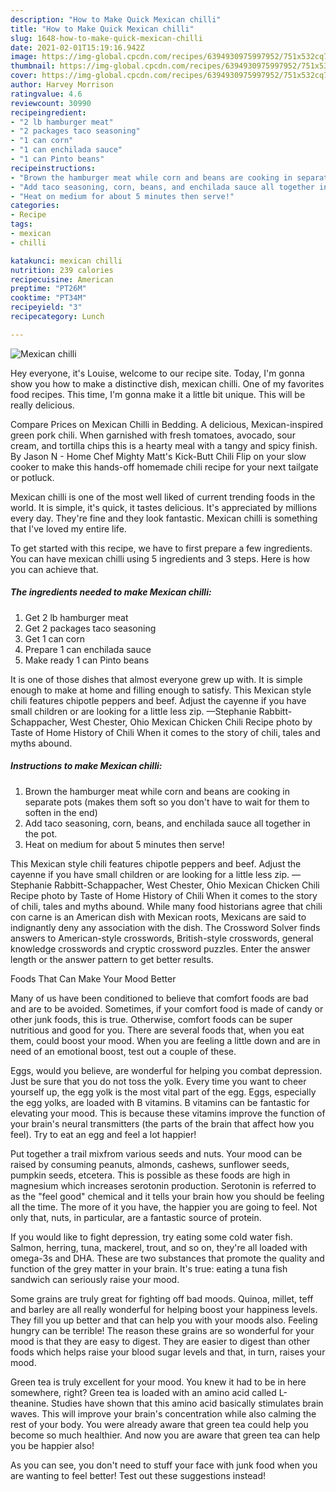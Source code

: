 ```yaml
---
description: "How to Make Quick Mexican chilli"
title: "How to Make Quick Mexican chilli"
slug: 1648-how-to-make-quick-mexican-chilli
date: 2021-02-01T15:19:16.942Z
image: https://img-global.cpcdn.com/recipes/6394930975997952/751x532cq70/mexican-chilli-recipe-main-photo.jpg
thumbnail: https://img-global.cpcdn.com/recipes/6394930975997952/751x532cq70/mexican-chilli-recipe-main-photo.jpg
cover: https://img-global.cpcdn.com/recipes/6394930975997952/751x532cq70/mexican-chilli-recipe-main-photo.jpg
author: Harvey Morrison
ratingvalue: 4.6
reviewcount: 30990
recipeingredient:
- "2 lb hamburger meat"
- "2 packages taco seasoning"
- "1 can corn"
- "1 can enchilada sauce"
- "1 can Pinto beans"
recipeinstructions:
- "Brown the hamburger meat while corn and beans are cooking in separate pots (makes them soft so you don&#39;t have to wait for them to soften in the end)"
- "Add taco seasoning, corn, beans, and enchilada sauce all together in the pot."
- "Heat on medium for about 5 minutes then serve!"
categories:
- Recipe
tags:
- mexican
- chilli

katakunci: mexican chilli 
nutrition: 239 calories
recipecuisine: American
preptime: "PT26M"
cooktime: "PT34M"
recipeyield: "3"
recipecategory: Lunch

---
```



![Mexican chilli](https://img-global.cpcdn.com/recipes/6394930975997952/751x532cq70/mexican-chilli-recipe-main-photo.jpg)

Hey everyone, it's Louise, welcome to our recipe site. Today, I'm gonna show you how to make a distinctive dish, mexican chilli. One of my favorites food recipes. This time, I'm gonna make it a little bit unique. This will be really delicious.

Compare Prices on Mexican Chilli in Bedding. A delicious, Mexican-inspired green pork chili. When garnished with fresh tomatoes, avocado, sour cream, and tortilla chips this is a hearty meal with a tangy and spicy finish. By Jason N - Home Chef Mighty Matt&#39;s Kick-Butt Chili Flip on your slow cooker to make this hands-off homemade chili recipe for your next tailgate or potluck.

Mexican chilli is one of the most well liked of current trending foods in the world. It is simple, it's quick, it tastes delicious. It's appreciated by millions every day. They're fine and they look fantastic. Mexican chilli is something that I've loved my entire life.


To get started with this recipe, we have to first prepare a few ingredients. You can have mexican chilli using 5 ingredients and 3 steps. Here is how you can achieve that.

<!--inarticleads1-->

##### The ingredients needed to make Mexican chilli:

1. Get 2 lb hamburger meat
1. Get 2 packages taco seasoning
1. Get 1 can corn
1. Prepare 1 can enchilada sauce
1. Make ready 1 can Pinto beans


It is one of those dishes that almost everyone grew up with. It is simple enough to make at home and filling enough to satisfy. This Mexican style chili features chipotle peppers and beef. Adjust the cayenne if you have small children or are looking for a little less zip. —Stephanie Rabbitt-Schappacher, West Chester, Ohio Mexican Chicken Chili Recipe photo by Taste of Home History of Chili When it comes to the story of chili, tales and myths abound. 

<!--inarticleads2-->

##### Instructions to make Mexican chilli:

1. Brown the hamburger meat while corn and beans are cooking in separate pots (makes them soft so you don&#39;t have to wait for them to soften in the end)
1. Add taco seasoning, corn, beans, and enchilada sauce all together in the pot.
1. Heat on medium for about 5 minutes then serve!


This Mexican style chili features chipotle peppers and beef. Adjust the cayenne if you have small children or are looking for a little less zip. —Stephanie Rabbitt-Schappacher, West Chester, Ohio Mexican Chicken Chili Recipe photo by Taste of Home History of Chili When it comes to the story of chili, tales and myths abound. While many food historians agree that chili con carne is an American dish with Mexican roots, Mexicans are said to indignantly deny any association with the dish. The Crossword Solver finds answers to American-style crosswords, British-style crosswords, general knowledge crosswords and cryptic crossword puzzles. Enter the answer length or the answer pattern to get better results. 

Foods That Can Make Your Mood Better


Many of us have been conditioned to believe that comfort foods are bad and are to be avoided. Sometimes, if your comfort food is made of candy or other junk foods, this is true. Otherwise, comfort foods can be super nutritious and good for you. There are several foods that, when you eat them, could boost your mood. When you are feeling a little down and are in need of an emotional boost, test out a couple of these.

Eggs, would you believe, are wonderful for helping you combat depression. Just be sure that you do not toss the yolk. Every time you want to cheer yourself up, the egg yolk is the most vital part of the egg. Eggs, especially the egg yolks, are loaded with B vitamins. B vitamins can be fantastic for elevating your mood. This is because these vitamins improve the function of your brain's neural transmitters (the parts of the brain that affect how you feel). Try to eat an egg and feel a lot happier!

Put together a trail mixfrom various seeds and nuts. Your mood can be raised by consuming peanuts, almonds, cashews, sunflower seeds, pumpkin seeds, etcetera. This is possible as these foods are high in magnesium which increases serotonin production. Serotonin is referred to as the "feel good" chemical and it tells your brain how you should be feeling all the time. The more of it you have, the happier you are going to feel. Not only that, nuts, in particular, are a fantastic source of protein.

If you would like to fight depression, try eating some cold water fish. Salmon, herring, tuna, mackerel, trout, and so on, they're all loaded with omega-3s and DHA. These are two substances that promote the quality and function of the grey matter in your brain. It's true: eating a tuna fish sandwich can seriously raise your mood. 

Some grains are truly great for fighting off bad moods. Quinoa, millet, teff and barley are all really wonderful for helping boost your happiness levels. They fill you up better and that can help you with your moods also. Feeling hungry can be terrible! The reason these grains are so wonderful for your mood is that they are easy to digest. They are easier to digest than other foods which helps raise your blood sugar levels and that, in turn, raises your mood.

Green tea is truly excellent for your mood. You knew it had to be in here somewhere, right? Green tea is loaded with an amino acid called L-theanine. Studies have shown that this amino acid basically stimulates brain waves. This will improve your brain's concentration while also calming the rest of your body. You were already aware that green tea could help you become so much healthier. And now you are aware that green tea can help you be happier also!

As you can see, you don't need to stuff your face with junk food when you are wanting to feel better! Test out  these suggestions  instead!

